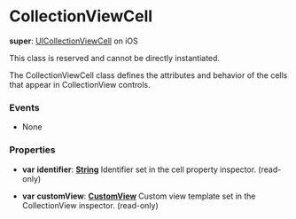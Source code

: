 # CollectionViewCell

**super**: [UICollectionViewCell](UICollectionViewCell.md) on iOS

This class is reserved and cannot be directly instantiated.

The CollectionViewCell class defines the attributes and behavior of the cells that appear in CollectionView controls.

### Events

* None</ul>

### Properties

* **var** **identifier**: **[String](../gravity/types.md)**
Identifier set in the cell property inspector. \(read-only\)

* **var** **customView**: **[CustomView](CustomView.md)**
Custom view template set in the CollectionView inspector. \(read-only\)

</ul>

</ul>

